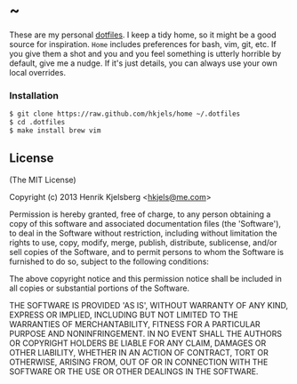 
# ~


These are my personal [dotfiles](http://dotfiles.github.io/). I keep a tidy
home, so it might be a good source for inspiration. `Home` includes
preferences for bash, vim, git, etc. If you give them a shot and you and you
feel something is utterly horrible by default, give me a nudge. If it's just
details, you can always use your own local overrides.


### Installation

```bash
$ git clone https://raw.github.com/hkjels/home ~/.dotfiles
$ cd .dotfiles
$ make install brew vim
```


## License

(The MIT License)

Copyright (c) 2013 Henrik Kjelsberg &lt;hkjels@me.com&gt;

Permission is hereby granted, free of charge, to any person obtaining
a copy of this software and associated documentation files (the
'Software'), to deal in the Software without restriction, including
without limitation the rights to use, copy, modify, merge, publish,
distribute, sublicense, and/or sell copies of the Software, and to
permit persons to whom the Software is furnished to do so, subject to
the following conditions:

The above copyright notice and this permission notice shall be
included in all copies or substantial portions of the Software.

THE SOFTWARE IS PROVIDED 'AS IS', WITHOUT WARRANTY OF ANY KIND,
EXPRESS OR IMPLIED, INCLUDING BUT NOT LIMITED TO THE WARRANTIES OF
MERCHANTABILITY, FITNESS FOR A PARTICULAR PURPOSE AND NONINFRINGEMENT.
IN NO EVENT SHALL THE AUTHORS OR COPYRIGHT HOLDERS BE LIABLE FOR ANY
CLAIM, DAMAGES OR OTHER LIABILITY, WHETHER IN AN ACTION OF CONTRACT,
TORT OR OTHERWISE, ARISING FROM, OUT OF OR IN CONNECTION WITH THE
SOFTWARE OR THE USE OR OTHER DEALINGS IN THE SOFTWARE.

